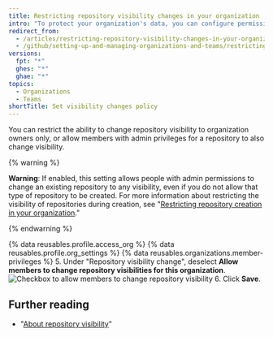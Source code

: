 ```yaml
---
title: Restricting repository visibility changes in your organization
intro: "To protect your organization's data, you can configure permissions for changing repository visibility in your organization."
redirect_from:
  - /articles/restricting-repository-visibility-changes-in-your-organization
  - /github/setting-up-and-managing-organizations-and-teams/restricting-repository-visibility-changes-in-your-organization
versions:
  fpt: "*"
  ghes: "*"
  ghae: "*"
topics:
  - Organizations
  - Teams
shortTitle: Set visibility changes policy
---
```


You can restrict the ability to change repository visibility to organization owners only, or allow members with admin privileges for a repository to also change visibility.

{% warning %}

**Warning**: If enabled, this setting allows people with admin permissions to change an existing repository to any visibility, even if you do not allow that type of repository to be created. For more information about restricting the visibility of repositories during creation, see "[Restricting repository creation in your organization](/articles/restricting-repository-creation-in-your-organization)."

{% endwarning %}

{% data reusables.profile.access_org %}
{% data reusables.profile.org_settings %}
{% data reusables.organizations.member-privileges %} 5. Under "Repository visibility change", deselect **Allow members to change repository visibilities for this organization**.
![Checkbox to allow members to change repository visibility](/assets/images/help/organizations/disallow-members-to-change-repo-visibility.png) 6. Click **Save**.

## Further reading

- "[About repository visibility](/github/creating-cloning-and-archiving-repositories/about-repository-visibility)"
